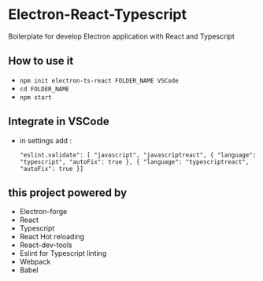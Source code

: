 # Electron-React-Typescript

Boilerplate for develop Electron application with React and Typescript

## How to use it

- `npm init electron-ts-react FOLDER_NAME VSCode`
- `cd FOLDER_NAME`
- `npm start`

## Integrate in VSCode

- in settings add :

  `"eslint.validate": [ "javascript", "javascriptreact", { "language": "typescript", "autoFix": true }, { "language": "typescriptreact", "autoFix": true }]`

## this project powered by

- Electron-forge
- React
- Typescript
- React Hot reloading
- React-dev-tools
- Eslint for Typescript linting
- Webpack
- Babel
